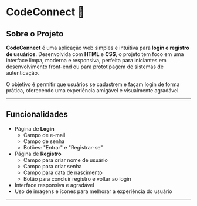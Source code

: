 # CodeConnect 🚀

## Sobre o Projeto
**CodeConnect** é uma aplicação web simples e intuitiva para **login e registro de usuários**. Desenvolvida com **HTML** e **CSS**, o projeto tem foco em uma interface limpa, moderna e responsiva, perfeita para iniciantes em desenvolvimento front-end ou para prototipagem de sistemas de autenticação.

O objetivo é permitir que usuários se cadastrem e façam login de forma prática, oferecendo uma experiência amigável e visualmente agradável.

---

## Funcionalidades
- Página de **Login**
  - Campo de e-mail
  - Campo de senha
  - Botões: "Entrar" e "Registrar-se"
- Página de **Registro**
  - Campo para criar nome de usuário
  - Campo para criar senha
  - Campo para data de nascimento
  - Botão para concluir registro e voltar ao login
- Interface responsiva e agradável
- Uso de imagens e ícones para melhorar a experiência do usuário

---



